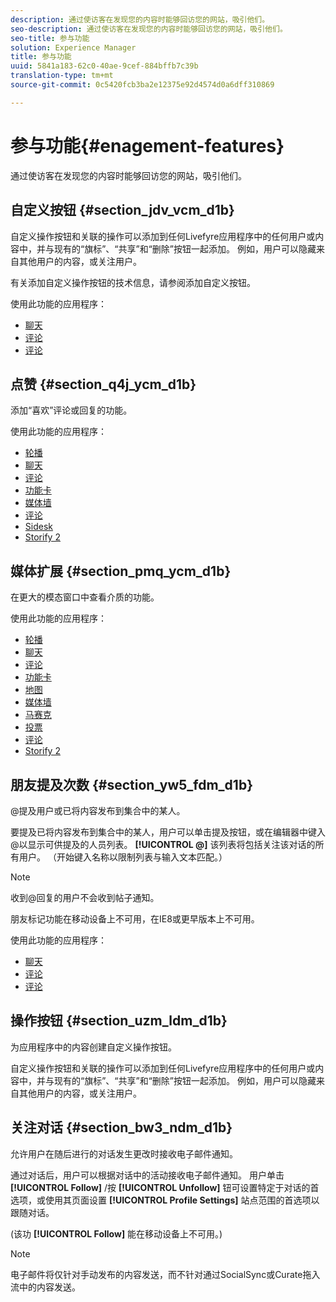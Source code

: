 ```yaml
---
description: 通过使访客在发现您的内容时能够回访您的网站，吸引他们。
seo-description: 通过使访客在发现您的内容时能够回访您的网站，吸引他们。
seo-title: 参与功能
solution: Experience Manager
title: 参与功能
uuid: 5841a183-62c0-40ae-9cef-884bffb7c39b
translation-type: tm+mt
source-git-commit: 0c5420fcb3ba2e12375e92d4574d0a6dff310869

---
```



# 参与功能{#enagement-features}

通过使访客在发现您的内容时能够回访您的网站，吸引他们。

## 自定义按钮 {#section_jdv_vcm_d1b}

自定义操作按钮和关联的操作可以添加到任何Livefyre应用程序中的任何用户或内容中，并与现有的“旗标”、“共享”和“删除”按钮一起添加。 例如，用户可以隐藏来自其他用户的内容，或关注用户。

有关添加自定义操作按钮的技术信息，请参阅添加自定义按钮。

使用此功能的应用程序：

* [聊天](../c-about-apps/c-chat-app/c-chat-app.md#c_chat_app)
* [评论](/help/using/c-about-apps/c-comments/c-comments.md)
* [评论](../c-about-apps/c-reviews-app/c-reviews-app.md#c_reviews_app)

## 点赞 {#section_q4j_ycm_d1b}

添加“喜欢”评论或回复的功能。

使用此功能的应用程序：

* [轮播](../c-about-apps/c-carousel-app/c-carousel-app.md#c_carousel_app)
* [聊天](../c-about-apps/c-chat-app/c-chat-app.md#c_chat_app)
* [评论](/help/using/c-about-apps/c-comments/c-comments.md)
* [功能卡](../c-about-apps/c-feature-card-app/c-feature-card-app.md#c_feature_card_app)
* [媒体墙](../c-about-apps/c-media-wall-app/c-media-wall-app.md#c_media_wall_app)
* [评论](../c-about-apps/c-reviews-app/c-reviews-app.md#c_reviews_app)
* [Sidesk](../c-about-apps/c-sidenotes-app/c-sidenotes-app.md#c_sidenotes_app)
* [Storify 2](../c-about-apps/c-storify2/c-storify2.md#c_storify2)

## 媒体扩展 {#section_pmq_ycm_d1b}

在更大的模态窗口中查看介质的功能。

使用此功能的应用程序：

* [轮播](../c-about-apps/c-carousel-app/c-carousel-app.md#c_carousel_app)
* [聊天](../c-about-apps/c-chat-app/c-chat-app.md#c_chat_app)
* [评论](/help/using/c-about-apps/c-comments/c-comments.md)
* [功能卡](../c-about-apps/c-feature-card-app/c-feature-card-app.md#c_feature_card_app)
* [地图](../c-about-apps/c-map-app/c-map-app.md#c_map_app)
* [媒体墙](../c-about-apps/c-media-wall-app/c-media-wall-app.md#c_media_wall_app)
* [马赛克](../c-about-apps/c-mosaic-app/c-mosaic-app.md#c_mosaic_app)
* [投票](../c-about-apps/c-polls-app/c-polls-app.md#c_polls_app)
* [评论](../c-about-apps/c-reviews-app/c-reviews-app.md#c_reviews_app)
* [Storify 2](../c-about-apps/c-storify2/c-storify2.md#c_storify2)

## 朋友提及次数 {#section_yw5_fdm_d1b}

@提及用户或已将内容发布到集合中的某人。

要提及已将内容发布到集合中的某人，用户可以单击提及按钮，或在编辑器中键入@以显示可供提及的人员列表。 **[!UICONTROL @]** 该列表将包括关注该对话的所有用户。 （开始键入名称以限制列表与输入文本匹配。）

>[!NOTE]
>
>收到@回复的用户不会收到帖子通知。

朋友标记功能在移动设备上不可用，在IE8或更早版本上不可用。

使用此功能的应用程序：

* [聊天](../c-about-apps/c-chat-app/c-chat-app.md#c_chat_app)
* [评论](/help/using/c-about-apps/c-comments/c-comments.md)
* [评论](../c-about-apps/c-reviews-app/c-reviews-app.md#c_reviews_app)

## 操作按钮 {#section_uzm_ldm_d1b}

为应用程序中的内容创建自定义操作按钮。

自定义操作按钮和关联的操作可以添加到任何Livefyre应用程序中的任何用户或内容中，并与现有的“旗标”、“共享”和“删除”按钮一起添加。 例如，用户可以隐藏来自其他用户的内容，或关注用户。

## 关注对话 {#section_bw3_ndm_d1b}

允许用户在随后进行的对话发生更改时接收电子邮件通知。

通过对话后，用户可以根据对话中的活动接收电子邮件通知。 用户单击 **[!UICONTROL Follow]** /按 **[!UICONTROL Unfollow]** 钮可设置特定于对话的首选项，或使用其页面设置 **[!UICONTROL Profile Settings]** 站点范围的首选项以跟随对话。

(该功 **[!UICONTROL Follow]** 能在移动设备上不可用。)

>[!NOTE]
>
>电子邮件将仅针对手动发布的内容发送，而不针对通过SocialSync或Curate拖入流中的内容发送。

